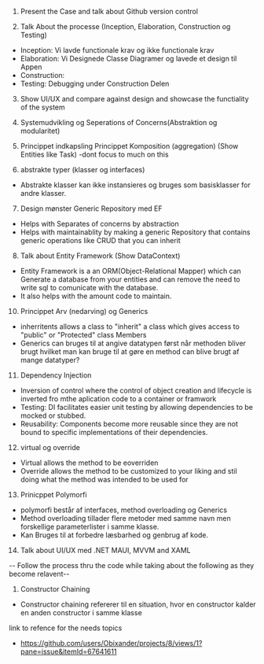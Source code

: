 1. Present the Case and talk about Github version control

2. Talk About the processe (Inception, Elaboration, Construction og Testing)
- Inception: Vi lavde functionale krav og ikke functionale krav
- Elaboration: Vi Designede Classe Diagramer og lavede et design til Appen
- Construction: 
- Testing: Debugging under Construction Delen 

3. Show UI/UX and compare against design and showcase the functiality of the system

4. Systemudvikling og Seperations of Concerns(Abstraktion og modularitet)

6.  Princippet indkapsling Princippet Komposition (aggregation) (Show Entities like Task)
 -dont focus to much on this

5. abstrakte typer (klasser og interfaces)
 - Abstrakte klasser kan ikke instansieres og bruges som basisklasser for andre klasser.
 
7. Design mønster Generic Repository med EF
 - Helps with Separates of concerns by abstraction
 - Helps with maintainablity by making a generic Repository that contains generic operations like CRUD that you can inherit

8. Talk about Entity Framework (Show DataContext) 
 - Entity Framework is a an ORM(Object-Relational Mapper) which can Generate a database from your entities and can remove the need to write sql to comunicate with the database.
 - It also helps with the amount code to maintain.

10. Princippet Arv (nedarving) og Generics
 - inherritents allows a class to "inherit" a class which gives access to "public" or "Protected" class Members
 - Generics can bruges til at angive datatypen først når methoden bliver brugt hvilket man kan bruge til at gøre en method can blive brugt af mange datatyper?

11. Dependency Injection
  - Inversion of control where the control of object creation and lifecycle is inverted fro mthe aplication code to a container or framwork 
  - Testing: DI facilitates easier unit testing by allowing dependencies to be mocked or stubbed.
  - Reusability: Components become more reusable since they are not bound to specific implementations of their dependencies.
    
12. virtual og override
 - Virtual allows the method to be eoverriden
 - Override allows the method to be customized to your liking and stil doing what the method was intended to be used for

13. Prinicppet Polymorfi
 - polymorfi består af interfaces, method overloading og Generics
 - Method overloading tillader flere metoder med samme navn men forskellige parameterlister i samme klasse.
 - Kan Bruges til at forbedre læsbarhed og genbrug af kode.


14. Talk about UI/UX med .NET MAUI, MVVM and XAML

-- Follow the process thru the code while taking about the following as they become relavent--

1. Constructor Chaining 
 - Constructor chaining refererer til en situation, hvor en constructor kalder en anden constructor i samme klasse

link to refence for the needs topics
- https://github.com/users/Obixander/projects/8/views/1?pane=issue&itemId=67641611 
